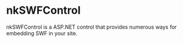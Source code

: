 # nkSWFControl

nkSWFControl is a ASP.NET control that provides numerous ways for embedding SWF in your site.
